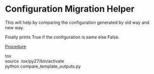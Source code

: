 # Configuration Migration Helper
This will help by comparing the configuration generated by old way and new way.

Finally prints True if the configuration is same else False.

<p style="text-decoration: underline;">Procedure </p>
tox<br/>
source .tox/py27/bin/activate<br/>
python compare_template_outputs.py
